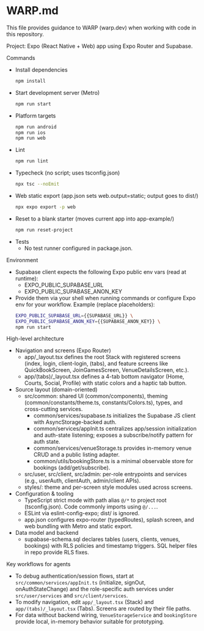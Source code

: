 # WARP.md

This file provides guidance to WARP (warp.dev) when working with code in this repository.

Project: Expo (React Native + Web) app using Expo Router and Supabase.

Commands

- Install dependencies
  ```bash path=null start=null
  npm install
  ```
- Start development server (Metro)
  ```bash path=null start=null
  npm run start
  ```
- Platform targets
  ```bash path=null start=null
  npm run android
  npm run ios
  npm run web
  ```
- Lint
  ```bash path=null start=null
  npm run lint
  ```
- Typecheck (no script; uses tsconfig.json)
  ```bash path=null start=null
  npx tsc --noEmit
  ```
- Web static export (app.json sets web.output=static; output goes to dist/)
  ```bash path=null start=null
  npx expo export -p web
  ```
- Reset to a blank starter (moves current app into app-example/)
  ```bash path=null start=null
  npm run reset-project
  ```
- Tests
  - No test runner configured in package.json.

Environment

- Supabase client expects the following Expo public env vars (read at runtime):
  - EXPO_PUBLIC_SUPABASE_URL
  - EXPO_PUBLIC_SUPABASE_ANON_KEY
- Provide them via your shell when running commands or configure Expo env for your workflow. Example (replace placeholders):
  ```bash path=null start=null
  EXPO_PUBLIC_SUPABASE_URL={{SUPABASE_URL}} \
  EXPO_PUBLIC_SUPABASE_ANON_KEY={{SUPABASE_ANON_KEY}} \
  npm run start
  ```

High-level architecture

- Navigation and screens (Expo Router)
  - app/_layout.tsx defines the root Stack with registered screens (index, login, client-login, (tabs), and feature screens like QuickBookScreen, JoinGamesScreen, VenueDetailsScreen, etc.).
  - app/(tabs)/_layout.tsx defines a 4-tab bottom navigator (Home, Courts, Social, Profile) with static colors and a haptic tab button.
- Source layout (domain-oriented)
  - src/common: shared UI (common/components), theming (common/constants/theme.ts, constants/Colors.ts), types, and cross-cutting services.
    - common/services/supabase.ts initializes the Supabase JS client with AsyncStorage-backed auth.
    - common/services/appInit.ts centralizes app/session initialization and auth-state listening; exposes a subscribe/notify pattern for auth state.
    - common/services/venueStorage.ts provides in-memory venue CRUD and a public listing adapter.
    - common/utils/bookingStore.ts is a minimal observable store for bookings (add/get/subscribe).
  - src/user, src/client, src/admin: per-role entrypoints and services (e.g., userAuth, clientAuth, admin/client APIs).
  - styles/: theme and per-screen style modules used across screens.
- Configuration & tooling
  - TypeScript strict mode with path alias `@/*` to project root (tsconfig.json). Code commonly imports using `@/...`.
  - ESLint via eslint-config-expo; dist/ is ignored.
  - app.json configures expo-router (typedRoutes), splash screen, and web bundling with Metro and static export.
- Data model and backend
  - supabase-schema.sql declares tables (users, clients, venues, bookings) with RLS policies and timestamp triggers. SQL helper files in repo provide RLS fixes.

Key workflows for agents

- To debug authentication/session flows, start at `src/common/services/appInit.ts` (initialize, signOut, onAuthStateChange) and the role-specific auth services under `src/user/services` and `src/client/services`.
- To modify navigation, edit `app/_layout.tsx` (Stack) and `app/(tabs)/_layout.tsx` (Tabs). Screens are routed by their file paths.
- For data without backend wiring, `VenueStorageService` and `bookingStore` provide local, in-memory behavior suitable for prototyping.
